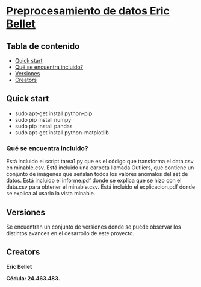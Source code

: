 
# [Preprocesamiento de datos Eric Bellet](https://github.com/DataMiningUCV/preprocesamiento-de-datos-ericbellet)


## Tabla de contenido

* [Quick start](#quick-start)
* [Qué se encuentra incluido?](#qué-se-encuentra-incluido?)
* [Versiones](#versiones)
* [Creators](#creators)


## Quick start


* sudo apt-get install python-pip
* sudo pip install numpy
* sudo pip install pandas
* sudo apt-get install python-matplotlib


### Qué se encuentra incluido?

Está incluido el script tarea1.py que es el código que transforma el data.csv en minable.csv.
Está incluido una carpeta llamada Outliers, que contiene un conjunto de imágenes que señalan todos los valores anómalos del set de datos.
Está incluido el informe.pdf donde se explica que se hizo con el data.csv para obtener el minable.csv.
Está incluido el explicacion.pdf donde se explica al usario la vista minable.

## Versiones

Se encuentran un conjunto de versiones donde se puede observar los distintos avances en el desarrollo de este proyecto.



## Creators

**Eric Bellet**



**Cédula: 24.463.483.**
